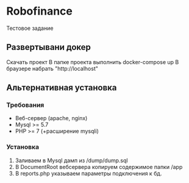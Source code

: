 # Robofinance
Тестовое задание

## Развертывани докер
Скачать проект
В папке проекта выполнить docker-compose up
В браузере набрать "http://localhost"

## Альтернативная установка
### Требования
* Веб-сервер (apache, nginx)
* Mysql >= 5.7
* PHP >= 7 (+расширение mysqli)

### Установка
1. Заливаем в Mysql дамп из /dump/dump.sql
2. В DocumentRoot вебсервера копируем содержимое папки /app
3. В reports.php указываем параметры подключения к бд.




